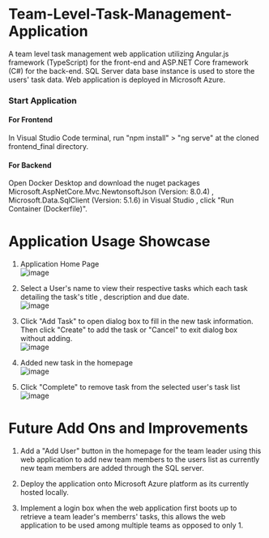 # Team-Level-Task-Management-Application
A team level task management web application utilizing Angular.js framework (TypeScript) for the front-end and ASP.NET Core framework (C#) for the back-end. SQL Server data base instance is used to store the users' task data. Web application is deployed in Microsoft Azure.

### Start Application
#### For Frontend
In Visual Studio Code terminal, run "npm install" > "ng serve" at the cloned frontend_final directory. 
#### For Backend
Open Docker Desktop and download the nuget packages Microsoft.AspNetCore.Mvc.NewtonsoftJson (Version: 8.0.4) , Microsoft.Data.SqlClient (Version: 5.1.6) in Visual Studio , click "Run Container (Dockerfile)".

# Application Usage Showcase
1. Application Home Page    
![image](https://github.com/user-attachments/assets/fb4d0291-c8c0-4f65-9373-6240c12ded5f)    

2. Select a User's name to view their respective tasks which each task detailing the task's title , description and due date.    
![image](https://github.com/user-attachments/assets/0cd485fe-59a8-4840-8007-2ba45c9ab107)    

3. Click "Add Task" to open dialog box to fill in the new task information. Then click "Create" to add the task or "Cancel" to exit dialog box without adding.   
![image](https://github.com/user-attachments/assets/064f3f6f-4865-443b-8eda-fb3f2f52764f)   

4. Added new task in the homepage   
![image](https://github.com/user-attachments/assets/2af35721-b30b-4174-b6ed-6f93c0a57bd9)   

5. Click "Complete" to remove task from the selected user's task list   
![image](https://github.com/user-attachments/assets/a89d7b40-692a-4505-b8ea-089801b1e697)    


# Future Add Ons and Improvements
1. Add a "Add User" button in the homepage for the team leader using this web application to add new team members to the users list as currently new team members are added through the SQL server.
 
2. Deploy the application onto Microsoft Azure platform as its currently hosted locally.

3. Implement a login box when the web application first boots up to retrieve a team leader's memberrs' tasks, this allows the web application to be used among multiple teams as opposed to only 1.
